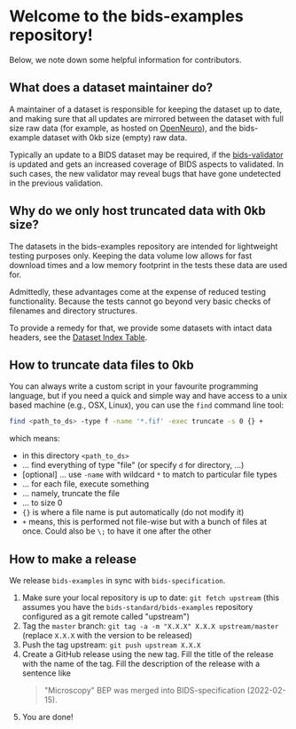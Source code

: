 # Welcome to the bids-examples repository!

Below, we note down some helpful information for contributors.

## What does a dataset maintainer do?

A maintainer of a dataset is responsible for keeping the dataset up to date,
and making sure that all updates are mirrored between the dataset with
full size raw data
(for example, as hosted on [OpenNeuro](https://openneuro.org)),
and the bids-example dataset with 0kb size (empty) raw data.

Typically an update to a BIDS dataset may be required,
if the [bids-validator](https://github.com/bids-standard/bids-validator)
is updated and gets an increased coverage of BIDS aspects to validated.
In such cases, the new validator may reveal bugs that have gone undetected
in the previous validation.

## Why do we only host truncated data with 0kb size?

The datasets in the bids-examples repository are intended for lightweight
testing purposes only. Keeping the data volume low allows for fast download
times and a low memory footprint in the tests these data are used for.

Admittedly, these advantages come at the expense of reduced testing
functionality. Because the tests cannot go beyond very basic checks of
filenames and directory structures.

To provide a remedy for that, we provide some datasets with intact data headers,
see the [Dataset Index Table](./README.md#dataset-index).

## How to truncate data files to 0kb

You can always write a custom script in your favourite programming language,
but if you need a quick and simple way and have access to a unix based machine
(e.g., OSX, Linux), you can use the `find` command line tool:

```Bash
find <path_to_ds> -type f -name '*.fif' -exec truncate -s 0 {} +
```

which means:

-   in this directory `<path_to_ds>`
-   ... find everything of type "file" (or specify `d` for directory, ...)
-   [optional] ... use `-name` with wildcard `*` to match to particular file types
-   ... for each file, execute something
-   ... namely, truncate the file
-   ... to size 0
-   `{}` is where a file name is put automatically (do not modify it)
-   `+` means, this is performed not file-wise but with a bunch of files at once.
    Could also be `\;` to have it one after the other

## How to make a release

We release `bids-examples` in sync with `bids-specification`.

1. Make sure your local repository is up to date: `git fetch upstream`
   (this assumes you have the `bids-standard/bids-examples` repository
    configured as a git remote called "upstream")
1. Tag the `master` branch: `git tag -a -m "X.X.X" X.X.X upstream/master`
   (replace `X.X.X` with the version to be released)
1. Push the tag upstream: `git push upstream X.X.X`
1. Create a GitHub release using the new tag. Fill the title of the release
   with the name of the tag. Fill the description of the release with a sentence like
   > "Microscopy" BEP was merged into BIDS-specification (2022-02-15).
1. You are done!

